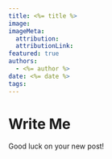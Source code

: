 ```yaml
---
title: <%= title %>
image:
imageMeta:
  attribution:
  attributionLink:
featured: true
authors:
  - <%= author %>
date: <%= date %>
tags:
---
```


# Write Me

Good luck on your new post!
